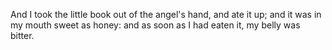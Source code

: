 And I took the little book out of the angel's hand, and ate it up; and it was in my mouth sweet as honey: and as soon as I had eaten it, my belly was bitter.
